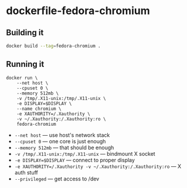 # dockerfile-fedora-chromium

## Building it

```bash
docker build --tag=fedora-chromium .
```

## Running it

```
docker run \
    --net host \
    --cpuset 0 \
    --memory 512mb \
    -v /tmp/.X11-unix:/tmp/.X11-unix \
    -e DISPLAY=$DISPLAY \
    --name chromium \
    -e XAUTHORITY=/.Xauthority \
    -v ~/.Xauthority:/.Xauthority:ro \
    fedora-chromium
```


 * `--net host` — use host's network stack
 * `--cpuset 0` — one core is just enough
 * `--memory 512mb` — that should be enough
 * `-v /tmp/.X11-unix:/tmp/.X11-unix` — bindmount X socket
 * `-e DISPLAY=$DISPLAY` — connect to proper display
 * `-e XAUTHORITY=/.Xauthority -v ~/.Xauthority:/.Xauthority:ro` — X auth stuff
 * `--privileged` — get access to /dev

